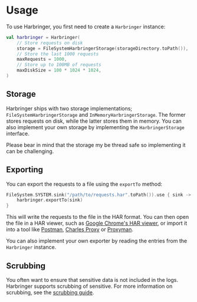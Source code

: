 # Usage
To use Harbringer, you first need to create a `Harbringer` instance:
```kotlin
val harbringer = Harbringer(
    // Store requests on disk
    storage = FileSystemHarbringerStorage(storageDirectory.toPath()),
    // Store the last 1000 requests
    maxRequests = 1000,
    // Store up to 100MB of requests
    maxDiskSize = 100 * 1024 * 1024,
)
```

## Storage
Harbringer ships with two storage implementations; `FileSystemHarbringerStorage` and `InMemoryHarbringerStorage`.
The former stores requests on disk, while the latter stores them in memory. You can also implement your own storage by 
implementing the `HarbringerStorage` interface.

Please bear in mind that the storage my be thread safe so implementing it can be challenging.

## Exporting
You can export the requests to a file using the `exportTo` method:
```kotlin
FileSystem.SYSTEM.sink("/path/to/requests.har".toPath()).use { sink ->
    harbringer.exportTo(sink)
}
```

This will write the requests to the file in the HAR format. You can then open the file in a HAR viewer, such as
[Google Chrome's HAR viewer](https://toolbox.googleapps.com/apps/har_analyzer/), or import it into a tool like
[Postman](https://www.postman.com/), [Charles Proxy](https://www.charlesproxy.com) or [Proxyman](https://proxyman.io).

You can also implement your own exporter by reading the entries from the `Harbringer` instance.

## Scrubbing
You often want to ensure that sensitive data is not included in the logs. Harbringer supports scrubbing of sensitive.
For more information on scrubbing, see the [scrubbing guide](scrubbing.md).
